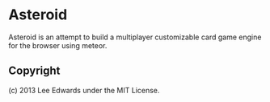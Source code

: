 Asteroid
========

Asteroid is an attempt to build a multiplayer customizable card game engine for the browser using meteor.

Copyright
---------
(c) 2013 Lee Edwards under the MIT License.
